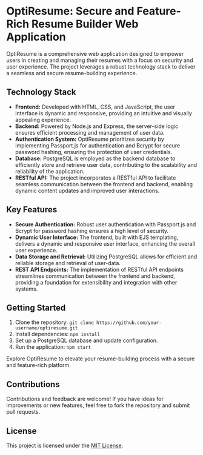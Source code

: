 # OptiResume: Secure and Feature-Rich Resume Builder Web Application

OptiResume is a comprehensive web application designed to empower users in creating and managing their resumes with a focus on security and user experience. The project leverages a robust technology stack to deliver a seamless and secure resume-building experience.

## Technology Stack

- **Frontend:** Developed with HTML, CSS, and JavaScript, the user interface is dynamic and responsive, providing an intuitive and visually appealing experience.
- **Backend:** Powered by Node.js and Express, the server-side logic ensures efficient processing and management of user data.
- **Authentication System:** OptiResume prioritizes security by implementing Passport.js for authentication and Bcrypt for secure password hashing, ensuring the protection of user credentials.
- **Database:** PostgreSQL is employed as the backend database to efficiently store and retrieve user data, contributing to the scalability and reliability of the application.
- **RESTful API:** The project incorporates a RESTful API to facilitate seamless communication between the frontend and backend, enabling dynamic content updates and improved user interactions.

## Key Features

- **Secure Authentication:** Robust user authentication with Passport.js and Bcrypt for password hashing ensures a high level of security.
- **Dynamic User Interface:** The frontend, built with EJS templating, delivers a dynamic and responsive user interface, enhancing the overall user experience.
- **Data Storage and Retrieval:** Utilizing PostgreSQL allows for efficient and reliable storage and retrieval of user-data.
- **REST API Endpoints:** The implementation of RESTful API endpoints streamlines communication between the frontend and backend, providing a foundation for extensibility and integration with other systems.

## Getting Started

1. Clone the repository: `git clone https://github.com/your-username/optiresume.git`
2. Install dependencies: `npm install`
3. Set up a PostgreSQL database and update configuration.
4. Run the application: `npm start`

Explore OptiResume to elevate your resume-building process with a secure and feature-rich platform.

## Contributions

Contributions and feedback are welcome! If you have ideas for improvements or new features, feel free to fork the repository and submit pull requests.

## License

This project is licensed under the [MIT License](LICENSE).

